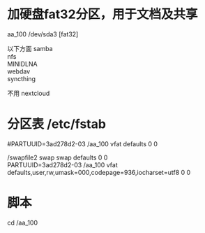 # 加硬盘fat32分区，用于文档及共享  
aa_100  /dev/sda3  [fat32]  

以下方面
samba  
nfs  
MINIDLNA  
webdav  
syncthing  

不用 nextcloud  

# 分区表 /etc/fstab
#PARTUUID=3ad278d2-03  /aa_100		vfat    defaults	0       0  

/swapfile2 swap swap defaults 0 0  
PARTUUID=3ad278d2-03  /aa_100           vfat    defaults,user,rw,umask=000,codepage=936,iocharset=utf8  0       0  

# 脚本
cd /aa_100  
